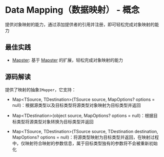 # Data Mapping（数据映射） - 概念

提供对象映射的能力，通过添加提供者的引用并注册，即可轻松完成对象映射的能力

## 最佳实践

* [Mapster](/framework/building-blocks/data-mapping/mapster): 基于 [Mapster](https://github.com/MapsterMapper/Mapster) 的扩展，轻松完成对象映射的能力

## 源码解读

提供了映射的抽象`IMapper`，它支持：

* Map\<TSource, TDestination\>(TSource source, MapOptions? options = null)：根据源类型以及目标类型将源类型对象映射为目标类型并返回

* Map\<TDestination\>(object source, MapOptions? options = null)：根据目标类型将源类型对象转换为目标类型并返回

* Map\<TSource, TDestination\>(TSource source, TDestination destination, MapOptions? options = null)：将源类型映射为目标类型并返回，在映射过程中，仅映射符合映射的参数信息，属于目标类型独有的参数将不会被重新初始化
